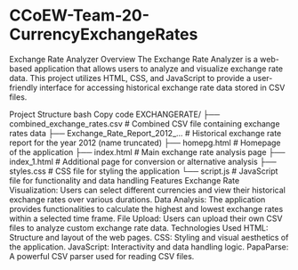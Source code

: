 # CCoEW-Team-20-CurrencyExchangeRates
Exchange Rate Analyzer
Overview
The Exchange Rate Analyzer is a web-based application that allows users to analyze and visualize exchange rate data. This project utilizes HTML, CSS, and JavaScript to provide a user-friendly interface for accessing historical exchange rate data stored in CSV files.

Project Structure
bash
Copy code
EXCHANGERATE/
├── combined_exchange_rates.csv         # Combined CSV file containing exchange rates data
├── Exchange_Rate_Report_2012_...       # Historical exchange rate report for the year 2012 (name truncated)
├── homepg.html                         # Homepage of the application
├── index.html                          # Main exchange rate analysis page
├── index_1.html                        # Additional page for conversion or alternative analysis
├── styles.css                          # CSS file for styling the application
└── script.js                           # JavaScript file for functionality and data handling
Features
Exchange Rate Visualization: Users can select different currencies and view their historical exchange rates over various durations.
Data Analysis: The application provides functionalities to calculate the highest and lowest exchange rates within a selected time frame.
File Upload: Users can upload their own CSV files to analyze custom exchange rate data.
Technologies Used
HTML: Structure and layout of the web pages.
CSS: Styling and visual aesthetics of the application.
JavaScript: Interactivity and data handling logic.
PapaParse: A powerful CSV parser used for reading CSV files.
